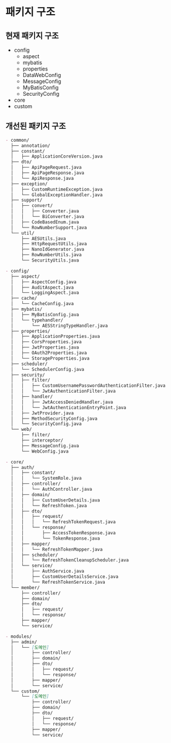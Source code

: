 # 패키지 구조

## 현재 패키지 구조

- config
  - aspect
  - mybatis
  - properties
  - DataWebConfig
  - MessageConfig
  - MyBatisConfig
  - SecurityConfig
- core
- custom

## 개선된 패키지 구조

```markdown
- common/
  ├── annotation/
  ├── constant/
  │   ├── ApplicationCoreVersion.java
  ├── dto/
  │   ├── ApiPageRequest.java
  │   ├── ApiPageResponse.java
  │   └── ApiResponse.java
  ├── exception/
  │   ├── CustomRuntimeException.java
  │   └── GlobalExceptionHandler.java
  ├── support/
  │   ├── convert/
  │   │   ├── Converter.java
  │   │   └── BiConverter.java
  │   ├── CodeBasedEnum.java
  │   └── RowNumberSupport.java
  └── util/
      ├── AESUtils.java
      ├── HttpRequestUtils.java
      ├── NanoIdGenerator.java
      ├── RowNumberUtils.java
      └── SecurityUtils.java

- config/
  ├── aspect/
  │   ├── AspectConfig.java
  │   ├── AuditAspect.java
  │   └── LoggingAspect.java
  ├── cache/
  │   └── CacheConfig.java
  ├── mybatis/
  │   ├── MyBatisConfig.java
  │   └── typehandler/
  │       └── AESStringTypeHandler.java
  ├── properties/
  │   ├── ApplicationProperties.java
  │   ├── CorsProperties.java
  │   ├── JwtProperties.java
  │   ├── OAuth2Properties.java
  │   └── StorageProperties.java
  ├── scheduler/
  │   └── SchedulerConfig.java
  ├── security/
  │   ├── filter/
  │   │   ├── CustomUsernamePasswordAuthenticationFilter.java
  │   │   └── JwtAuthenticationFilter.java
  │   ├── handler/
  │   │   ├── JwtAccessDeniedHandler.java
  │   │   └── JwtAuthenticationEntryPoint.java
  │   ├── JwtProvider.java
  │   ├── MethodSecurityConfig.java
  │   └── SecurityConfig.java
  └── web/
      ├── filter/
      ├── interceptor/
      ├── MessageConfig.java
      └── WebConfig.java

- core/
  ├── auth/
  │   ├── constant/
  │   │   └── SystemRole.java
  │   ├── controller/
  │   │   └── AuthController.java
  │   ├── domain/
  │   │   ├── CustomUserDetails.java
  │   │   └── RefreshToken.java
  │   ├── dto/
  │   │   ├── request/
  │   │   │   └── RefreshTokenRequest.java
  │   │   └── response/
  │   │       ├── AccessTokenResponse.java
  │   │       └── TokenResponse.java
  │   ├── mapper/
  │   │   └── RefreshTokenMapper.java
  │   ├── scheduler/
  │   │   └── RefreshTokenCleanupScheduler.java
  │   └── service/
  │       ├── AuthService.java
  │       ├── CustomUserDetailsService.java
  │       └── RefreshTokenService.java
  └── member/
      ├── controller/
      ├── domain/
      ├── dto/
      │   ├── request/
      │   └── response/
      ├── mapper/
      └── service/

- modules/
  ├── admin/
  │   └── [도메인]
  │       ├── controller/
  │       ├── domain/
  │       ├── dto/
  │       │   ├── request/
  │       │   └── response/
  │       ├── mapper/
  │       └── service/
  └── custom/
      └── [도메인]
          ├── controller/
          ├── domain/
          ├── dto/
          │   ├── request/
          │   └── response/
          ├── mapper/
          └── service/
```

<!--
 {
  id=4278930755,
  connected_at=2025-05-27T05:12:27Z, 
  properties={
    nickname=멍, 
    profile_image=http://k.kakaocdn.net/dn/tJRky/btrZjZ8qwam/iGYjRKPvPLCKlF4ULVtbu1/img_640x640.jpg, 
    thumbnail_image=http://k.kakaocdn.net/dn/tJRky/btrZjZ8qwam/iGYjRKPvPLCKlF4ULVtbu1/img_110x110.jpg
  }, 
  kakao_account={
    profile_needs_agreement=false, 
    profile={
      nickname=멍, 
      thumbnail_image_url=http://k.kakaocdn.net/dn/tJRky/btrZjZ8qwam/iGYjRKPvPLCKlF4ULVtbu1/img_110x110.jpg, 
      profile_image_url=http://k.kakaocdn.net/dn/tJRky/btrZjZ8qwam/iGYjRKPvPLCKlF4ULVtbu1/img_640x640.jpg, 
      is_default_image=false, 
      is_default_nickname=false
    }, 
    has_phone_number=true, 
    phone_number_needs_agreement=false, 
    phone_number=+82 10-4459-2214
  }
}
-->

<!--
implementation("com.github.ben-manes.caffeine:caffeine:3.2.0")
-->

<!--
@Configuration
public class CacheConfig {

    @Bean
    public Cache<String, String> caffeine() {
        return Caffeine.newBuilder()
                .expireAfterWrite(Duration.ofMinutes(3)) // TTL
                .maximumSize(1000)                      // 용량 제한
                .build();
    }
}

/auth/exchange-code

CustomOAuth2SuccessHandler에서는

리디렉션주소?code=임시코드 의 형태로 반환
(현재는 리디렉션주소?refreshTokenId=리프레시토큰식별자)의 형태임
-->

<!--
@Bean
public SecurityFilterChain securityFilterChain(HttpSecurity http) throws Exception {
    http
        .authorizeHttpRequests(auth -> auth
            .requestMatchers(
                "/oauth2/authorization/**",
                "/login/oauth2/code/**"
            ).permitAll()
            .anyRequest().authenticated()
        )
        .oauth2Login(); // OAuth2 login 설정

    return http.build();
}
-->

<!--
Nitro               Api
/api/auth/sign-in   /auth/sign-in           [credentials]   => [accesstoken, refreshtoken]
/api/auth/sign-out  /auth/sign-out          [refreshtoken]  => []
/api/auth/refresh   /auth/refresh           [refreshtoken]  => [accesstoken, refreshtoken]
/api/auth/token     /auth/refresh-token     [refreshtoken]  => [accesstoken]

/api/users/me       /users/me               []
-->

<!--
FileUtils.java


-->

<!--
도메인 모델에서는 ENUM을 피하는 것이 좋다.
이유는 DB와 ENUM의 강결합을 피하기 위해 String을 사용한다.
-->

<!--
🧱 구조 정의
📌 Entity (Domain) - Post.java
java
복사
편집
@Getter
@AllArgsConstructor
public class Post {
    private final Long id;
    private final String title;
    private final String content;
    private final Long authorId;
    private final LocalDateTime createdAt;
    private final LocalDateTime updatedAt;

    public static Post create(String title, String content, Long authorId) {
        return new Post(null, title, content, authorId, null, null);
    }

    public Post update(String title, String content) {
        return new Post(this.id, title, content, this.authorId, this.createdAt, LocalDateTime.now());
    }
}
📌 DTO
java
복사
편집
@Getter
@AllArgsConstructor
public class PostRequest {
    private final String title;
    private final String content;
}
java
복사
편집
@Getter
@AllArgsConstructor
public class PostUpdateRequest {
    private final String title;
    private final String content;
}
java
복사
편집
@Getter
@Builder
@AllArgsConstructor
public class PostResponse {
    private final Long id;
    private final String title;
    private final String content;
    private final String authorName;
    private final LocalDateTime createdAt;
}
💾 Mapper
📄 PostMapper.java
java
복사
편집
@Mapper
public interface PostMapper {

    void insert(Post post);

    void update(Post post);

    void delete(@Param("id") Long id);

    Post findById(@Param("id") Long id);

    List<PostResponse> findAllWithAuthorName();
}
📄 PostMapper.xml
xml
복사
편집
<insert id="insert" parameterType="Post">
    INSERT INTO post (title, content, author_id, created_at)
    VALUES (#{title}, #{content}, #{authorId}, NOW())
</insert>

<update id="update" parameterType="Post">
    UPDATE post
    SET title = #{title}, content = #{content}, updated_at = NOW()
    WHERE id = #{id}
</update>

<delete id="delete">
    DELETE FROM post WHERE id = #{id}
</delete>

<select id="findById" resultType="Post">
    SELECT id, title, content, author_id, created_at, updated_at
    FROM post
    WHERE id = #{id}
</select>

<select id="findAllWithAuthorName" resultType="PostResponse">
    SELECT 
        p.id, p.title, p.content, m.username AS authorName, p.created_at
    FROM post p
    JOIN member m ON p.author_id = m.id
    ORDER BY p.created_at DESC
</select>
🧠 Service
📄 PostService.java
java
복사
편집
@RequiredArgsConstructor
@Service
public class PostService {

    private final PostMapper postMapper;

    public List<PostResponse> getAllPosts() {
        return postMapper.findAllWithAuthorName();
    }

    public PostResponse getPost(Long postId) {
        Post post = postMapper.findById(postId);
        // 응답 전용 DTO로 변환
        return PostResponse.builder()
            .id(post.getId())
            .title(post.getTitle())
            .content(post.getContent())
            .authorName("작성자 조회 로직 필요")
            .createdAt(post.getCreatedAt())
            .build();
    }

    public void createPost(PostRequest request, Long authorId) {
        Post post = Post.create(request.getTitle(), request.getContent(), authorId);
        postMapper.insert(post);
    }

    public void updatePost(Long postId, PostUpdateRequest request) {
        Post original = postMapper.findById(postId);
        Post updated = original.update(request.getTitle(), request.getContent());
        postMapper.update(updated);
    }

    public void deletePost(Long postId) {
        postMapper.delete(postId);
    }
}
🎯 Controller
java
복사
편집
@RestController
@RequiredArgsConstructor
@RequestMapping("/posts")
public class PostController {

    private final PostService postService;

    @GetMapping
    public List<PostResponse> list() {
        return postService.getAllPosts();
    }

    @GetMapping("/{id}")
    public PostResponse detail(@PathVariable Long id) {
        return postService.getPost(id);
    }

    @PostMapping
    public ResponseEntity<Void> create(@RequestBody PostRequest request,
                                       @AuthenticationPrincipal CustomUserDetails user) {
        postService.createPost(request, user.getId());
        return ResponseEntity.status(HttpStatus.CREATED).build();
    }

    @PutMapping("/{id}")
    public ResponseEntity<Void> update(@PathVariable Long id,
                                       @RequestBody PostUpdateRequest request) {
        postService.updatePost(id, request);
        return ResponseEntity.ok().build();
    }

    @DeleteMapping("/{id}")
    public ResponseEntity<Void> delete(@PathVariable Long id) {
        postService.deletePost(id);
        return ResponseEntity.noContent().build();
    }
}
✅ 정리
계층	역할	사용 객체
Controller	요청/응답 처리	DTO만 사용
Service	비즈니스 로직 처리	DTO ↔ Entity 변환
Mapper	DB 액세스	Entity (조회는 DTO도 가능)
XML	실제 쿼리 정의	Entity for Insert/Update, DTO for Select

필요하시다면 이 게시판 예제를 기반으로 테스트 코드, 댓글 기능 확장, 페이징 처리 등도 이어서 도와드릴 수 있어요.
-->

<!--
🧠 구조 분석: 인증 & 사용자 정보 분리 전략
클라이언트 플로우
리프레시 토큰 쿠키 확인

없다면 "로그아웃 상태"

리프레시 토큰으로 액세스 토큰 요청 (/auth/refresh-access)

성공 시 새 액세스 토큰 발급 (리프레시 토큰은 그대로 유지)

실패 시 → "로그아웃 처리"

액세스 토큰으로 세션 정보 요청 (/auth/me 또는 /users/me)

성공 시 사용자 정보 수신 → 로그인 유지

실패 시 → "로그아웃 처리"

✅ 장점
항목	설명
🔒 보안 강화	JWT만으로 인증하지 않고 사용자 정보를 명시적으로 검증
⚙ 세션 상태 없음	서버는 상태를 저장하지 않음 (stateless)
🪪 사용자 정보 최신화	JWT에 포함된 오래된 정보 대신 DB 기반 정보 반환 가능
🔁 갱신 로직 분리	액세스 토큰 재발급과 사용자 정보 조회를 분리 관리

✨ 추천 설계
1. /auth/refresh-access – 액세스 토큰 재발급
입력: refreshToken (쿠키 또는 Authorization 헤더)

출력: accessToken (Authorization 헤더 또는 응답 바디)

리프레시 토큰은 로테이션하지 않음 (access-only 갱신)

2. /auth/me – 사용자 세션 정보 조회
입력: Authorization: Bearer {accessToken}

처리: JWT에서 userId 파싱 → DB 조회

출력: UserInfoResponse (username, nickname, role 등)

java
복사
편집
@GetMapping("/auth/me")
public ResponseEntity<UserInfoResponse> getMyInfo(@AuthenticationPrincipal CustomUserDetails userDetails) {
    return ResponseEntity.ok(userService.getUserInfo(userDetails.getId()));
}
3. /auth/refresh – 액세스 + 리프레시 로테이션
리프레시 토큰 만료 or 명시적 요청 시 사용

📌 주의할 점
accessToken이 유효해도, 그 사용자 정보가 DB에서 삭제되었거나 탈퇴된 상태라면 /auth/me는 401 Unauthorized 를 리턴해야 합니다.

로컬스토리지에는 절대 refreshToken 저장 금지 (XSS 위험). 쿠키만 사용하세요 (HttpOnly, Secure 설정).

🎯 요약
목적	경로	설명
access 재발급	/auth/refresh-access	refresh 토큰으로 access 발급
세션 정보 조회	/auth/me	access 토큰 기반 사용자 정보 반환
완전 재발급	/auth/refresh	refresh & access 로테이션

이 구조는 스프링 시큐리티 + MyBatis + 커스텀 인증 환경에서 매우 안정적이며, OAuth2 로그인에도 쉽게 확장할 수 있습니다.

필요하다면 각 엔드포인트 컨트롤러/서비스/매퍼도 함께 작성해드릴 수 있어요.
-->

<!--
@ConditionalOnProperty(name = "scheduler.refresh-token.enabled", havingValue = "true", matchIfMissing = true)

로
-->

<!--
update 등은 read then write 패턴이 일반적임

public void updateMember(UpdateMemberRequest request) {
    Member member = memberMapper.findById(request.getId());

    if (member == null) {
        throw new NotFoundException("Member not found");
    }

    if (request.getUsername() != null) {
        member.setUsername(request.getUsername());
    }

    // Auditing 처리 (AOP나 직접)
    member.setUpdatedBy(SecurityUtils.getCurrentUserId());

    memberMapper.update(member);
}
-->

<!--
✅ 권장 방식:
AdminMemberController → AdminMemberService → MemberService

✅ 이유 1: 표현 계층과 도메인 계층을 분리
AdminMemberController는 관리자 요청의 특수성을 담당합니다.

MemberService는 도메인 로직을 담당합니다.

이 둘 사이에 AdminMemberService가 있으면, 컨트롤러가 도메인 서비스와 직접 얽히지 않음 → 역할 분리, 유지보수성 상승.
-->

<!--
1. security.filter
보안 흐름에 직접 관여하는 Spring Security 필터 체인용 필터
(보통 OncePerRequestFilter 또는 GenericFilterBean 확장)

| 예시                        | 설명                      |
| ------------------------- | ----------------------- |
| `JwtAuthenticationFilter` | JWT 토큰 기반 인증 필터         |
| `ExceptionHandlingFilter` | 인증 예외 변환                |
| `TokenValidationFilter`   | 헤더에 토큰이 존재할 경우 유효성 체크 등 |


2. web.filter
전역 요청 처리나 공통 HTTP 흐름 처리용 일반적인 웹 필터
(Spring Security와 직접 무관)

| 예시                | 설명                          |
| ----------------- | --------------------------- |
| `LoggingFilter`   | 요청/응답 로그 처리                 |
| `RequestIdFilter` | 추적용 UUID 생성 및 MDC 등록        |
| `XSSFilter`       | XSS 방지용 HTML sanitizer 필터 등 |

-->

<!--
com.xenialsoft.api
├── common                     # 공통 유틸리티, DTO, 예외, 보안 등
│   ├── annotation             # @Auditable 등 AOP 대상 어노테이션
│   ├── dto                    # ApiResponse, ApiPageRequest, ApiPageResponse 등
│   ├── exception              # GlobalExceptionHandler, 커스텀 예외
│   ├── support                # RowNumberSupport, Auditable 인터페이스 등
│   └── util                   # AESUtils, LoggingUtils, NanoIdGenerator 등
│
├── config                     # 설정
│   ├── aspect                 # AuditAspect, LoggingAspect 등
│   ├── security               # SecurityConfig, JwtProvider, 필터 등
│   ├── scheduler              # RefreshTokenCleanupScheduler 등
│   ├── web                    # WebMvc 설정, Interceptor, 등
│   ├── mybatis                # MyBatis 설정, TypeHandler, Mapper XML 등
│   └── properties             # AesProperties, MessageProperties 등
│
├── core                       # 핵심 도메인 계층
│   ├── auth                   # 로그인/인증/토큰 관련
│   │   ├── controller
│   │   ├── service
│   │   ├── mapper
│   │   ├── domain             # 엔티티 (RefreshToken 등)
│   │   ├── dto                # TokenRequest, TokenResponse 등
│   │   └── support            # AuthConverter, AuthAssembler
│   │
│   ├── member                 # 사용자 도메인
│   │   ├── controller
│   │   ├── service
│   │   ├── mapper
│   │   ├── domain
│   │   └── dto
│   │
│   └── [추가 도메인]          # 예: 게시판, 예약 등
│
├── admin                      # 관리자 전용 기능
│   └── [도메인 단위로 구성]   # admin.member, admin.appointment 등
│
├── custom                     # 사이트/지점별 커스터마이징 기능
│   └── [도메인 단위로 구성]   # custom.notice, custom.member 등
│
└── Application.java           # 메인 실행 클래스
-->